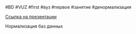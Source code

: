 #BD #VUZ #first #вуз #первое #занятие #денормализация

[Ссылка на презентации](https://drive.google.com/drive/folders/17UxhA5CCjHUXFBisNz_YaRuzzJfIeYD5) 




Нормализация баз данных